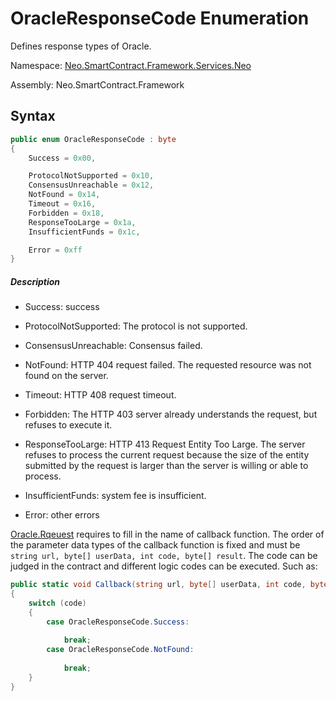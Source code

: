 # OracleResponseCode Enumeration

Defines response types of Oracle.

Namespace: [Neo.SmartContract.Framework.Services.Neo](../neo.md)

Assembly: Neo.SmartContract.Framework

## Syntax

```c#
public enum OracleResponseCode : byte
{
    Success = 0x00,

    ProtocolNotSupported = 0x10,
    ConsensusUnreachable = 0x12,
    NotFound = 0x14,
    Timeout = 0x16,
    Forbidden = 0x18,
    ResponseTooLarge = 0x1a,
    InsufficientFunds = 0x1c,

    Error = 0xff
}
```

##### Description

- Success: success

- ProtocolNotSupported: The protocol is not supported.

- ConsensusUnreachable: Consensus failed.

- NotFound: HTTP 404 request failed. The requested resource was not found on the server.

- Timeout: HTTP 408 request timeout.

- Forbidden: The HTTP 403 server already understands the request, but refuses to execute it.

- ResponseTooLarge: HTTP 413 Request Entity Too Large. The server refuses to process the current request because the size of the entity submitted by the request is larger than the server is willing or able to process.

- InsufficientFunds: system fee is insufficient.

- Error: other errors


 [Oracle.Rqeuest](Oracle/Request.md) requires to fill in the name of callback function. The order of the parameter data types of the callback function is fixed and must be `string url, byte[] userData, int code, byte[] result`. The code can be judged in the contract and different logic codes can be executed. Such as:

```c#
public static void Callback(string url, byte[] userData, int code, byte[] result)
{
    switch (code)
    {
        case OracleResponseCode.Success: 
            
            break;
        case OracleResponseCode.NotFound: 
            
            break;
    }
}
```



